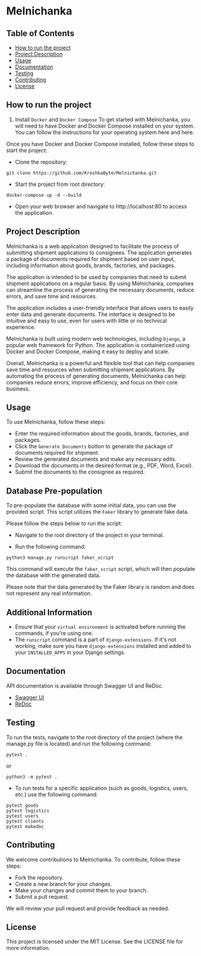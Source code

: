 # Melnichanka

## Table of Contents

- [How to run the project](#how-to-run-the-project)
- [Project Description](#project-description)
- [Usage](#usage)
- [Documentation](#documentation)
- [Testing](#testing)
- [Contributing](#contributing)
- [License](#license)

## How to run the project

1. Install `Docker` and `Docker Compose`
To get started with Melnichanka, you will need to have Docker and Docker Compose installed on your system. You can follow the instructions for your operating system here and here.

Once you have Docker and Docker Compose installed, follow these steps to start the project:

- Clone the repository:

```
git clone https://github.com/KroshkaByte/Melnichanka.git
```

- Start the project from root directory:

```
docker-compose up -d --build
```
- Open your web browser and navigate to http://localhost:80 to access the application.

## Project Description

Melnichanka is a web application designed to facilitate the process of submitting shipment applications to consignees. The application generates a package of documents required for shipment based on user input, including information about goods, brands, factories, and packages.

The application is intended to be used by companies that need to submit shipment applications on a regular basis. By using Melnichanka, companies can streamline the process of generating the necessary documents, reduce errors, and save time and resources.

The application includes a user-friendly interface that allows users to easily enter data and generate documents. The interface is designed to be intuitive and easy to use, even for users with little or no technical experience.

Melnichanka is built using modern web technologies, including `Django`, a popular web framework for Python. The application is containerized using Docker and Docker Compose, making it easy to deploy and scale.

Overall, Melnichanka is a powerful and flexible tool that can help companies save time and resources when submitting shipment applications. By automating the process of generating documents, Melnichanka can help companies reduce errors, improve efficiency, and focus on their core business.


## Usage

To use Melnichanka, follow these steps:

- Enter the required information about the goods, brands, factories, and packages.
- Click the `Generate Documents` button to generate the package of documents required for shipment.
- Review the generated documents and make any necessary edits.
- Download the documents in the desired format (e.g., PDF, Word, Excel).
- Submit the documents to the consignee as required.

## Database Pre-population

To pre-populate the database with some initial data, you can use the provided script. This script utilizes the `Faker` library to generate fake data.

Please follow the steps below to run the script:

- Navigate to the root directory of the project in your terminal.

- Run the following command:

```
python3 manage.py runscript faker_script
```

This command will execute the `faker_script` script, which will then populate the database with the generated data.

Please note that the data generated by the Faker library is random and does not represent any real information.

## Additional Information

- Ensure that your `virtual environment` is activated before running the commands, if you're using one.
- The `runscript` command is a part of `django-extensions`. If it's not working, make sure you have `django-extensions` installed and added to your `INSTALLED_APPS` in your Django settings.

## Documentation

API documentation is available through Swagger UI and ReDoc.

- [Swagger UI](http://localhost:8000/api/schema/swagger-ui/)
- [ReDoc](http://localhost:8000/api/schema/redoc/)

## Testing

To run the tests, navigate to the root directory of the project (where the manage.py file is located) and run the following command:

```
pytest .
```
or
```
python3 -m pytest .
```

- To run tests for a specific application (such as goods, logistics, users, etc.) use the following command:
```
pytest goods
pytest logistics
pytest users
pytest clients
pytest makedoc
```
## Contributing

We welcome contributions to Melnichanka. To contribute, follow these steps:

   - Fork the repository.
   - Create a new branch for your changes.
   - Make your changes and commit them to your branch.
   - Submit a pull request.

We will review your pull request and provide feedback as needed.

## License

This project is licensed under the MIT License. See the LICENSE file for more information.
